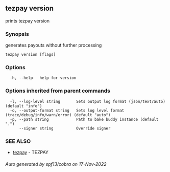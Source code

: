 ## tezpay version

prints tezpay version

### Synopsis

generates payouts without further processing

```
tezpay version [flags]
```

### Options

```
  -h, --help   help for version
```

### Options inherited from parent commands

```
  -l, --log-level string       Sets output log format (json/text/auto) (default "info")
  -o, --output-format string   Sets log level format (trace/debug/info/warn/error) (default "auto")
  -p, --path string            Path to bake buddy instance (default ".")
      --signer string          Override signer
```

### SEE ALSO

* [tezpay](tezpay.md)	 - TEZPAY

###### Auto generated by spf13/cobra on 17-Nov-2022
